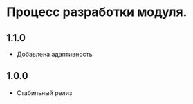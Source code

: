 Процесс разработки модуля.
==============
  
1.1.0
-----------------
  * Добавлена адаптивность

1.0.0
-----------------
  * Стабильный релиз